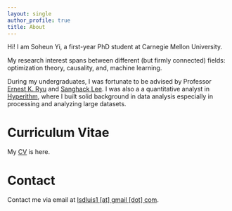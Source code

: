 ```yaml
---
layout: single
author_profile: true
title: About
---
```

Hi! I am Soheun Yi, a first-year PhD student at Carnegie Mellon University.

My research interest spans between different (but firmly connected) fields: optimization theory, causality, and, machine learning.

During my undergraduates, I was fortunate to be advised by Professor [Ernest K. Ryu][Ryu] and [Sanghack Lee][Lee].
I was also a a quantitative analyst in [Hyperithm][hyperithm], where I built solid background in data analysis especially in processing and analyzing large datasets. 

# Curriculum Vitae
My [CV](../assets/soheunyi_cv.pdf) is here.

# Contact
Contact me via email at [lsdluis1 [at] gmail [dot] com](mailto:lsdluis1@gmail.com). 

[Ryu]: http://www.math.snu.ac.kr/~ernestryu/
[Lee]: https://www.sanghacklee.me/
[linkedin]: https://www.linkedin.com/in/soheun-yi-b7a923210/
[twitter]: https://twitter.com/isoheun
[hyperithm]: https://hyperithm.com/